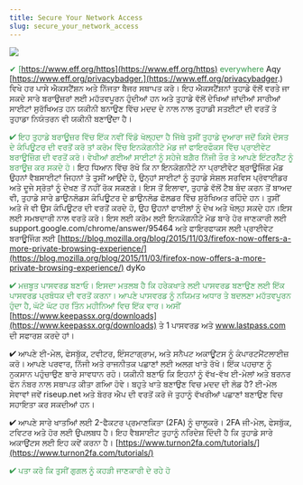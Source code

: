 ```yaml
---
title: Secure Your Network Access
slug: secure_your_network_access
---
```


![](/images/coverchap_7.jpg)




<span class="leadtip" style="color:#34994b">✔ [https://www.eff.org/https](https://www.eff.org/https) everywhere</span> Aqy [https://www.eff.org/privacybadger.](https://www.eff.org/privacybadger.) ਵਿਖੇ ਹਰ ਪਾਸੇ ਐਕਸਟੈਂਸ਼ਨ ਅਤੇ ਨਿੱਜਤਾ ਬੈਜਰ ਸਥਾਪਤ ਕਰੋ। ਇਹ ਐਕਸਟੈਂਸ਼ਨਾਂ ਤੁਹਾਡੇ ਵੱਲੋਂ ਵਰਤੇ ਜਾ ਸਕਦੇ ਸਾਰੇ ਬਰਾਉਜ਼ਰਾਂ ਲਈ ਮਹੱਤਵਪੂਰਨ ਹੁੰਦੀਆਂ ਹਨ ਅਤੇ ਤੁਹਾਡੇ ਵੱਲੋਂ ਦੇਖਿਆਂ ਜਾਂਦੀਆਂ ਸਾਰੀਆਂ ਸਾਈਟਾਂ ਸੁਰੱਖਿਅਤ ਹਨ ਯਕੀਨੀ ਬਨਾਉਣ ਵਿੱਚ ਮਦਦ ਦੇ ਨਾਲ ਨਾਲ ਤੁਹਾਡੀ ਸਤਈਟਾਂ ਦੀ ਵਰਤੋਂ ਤੇ ਤੁਹਾਡਾ ਨਿਯੰਤਰਨ ਵੀ ਯਕੀਨੀ ਬਣਾਉਂਦਾ ਹੈ।

<span class="leadtip" style="color:#34994b">✔ ਇਹ ਤੁਹਾਡੇ ਬਰਾਊਜ਼ਰ ਵਿੱਚ ਇੱਕ ਨਵੀਂ ਵਿੰਡੋ ਖੋਲ੍ਹਦਾ ਹੈ ਜਿੱਥੇ ਤੁਸੀਂ ਤੁਹਾਡੇ ਦੁਆਰਾ ਜਦੋਂ ਕਿਸੇ ਦੋਸਤ ਦੇ ਕੰਪਿਊਟਰ ਦੀ ਵਰਤੋਂ ਕਰੋ ਤਾਂ ਕਰੋਮ ਵਿੱਚ ਇਨਕੋਗਨੀਟੋ ਮੋਡ ਜਾਂ ਫਾਇਰਫੌਕਸ ਵਿੱਚ ਪ੍ਰਾਈਵੇਟ ਬਰਾਊਜ਼ਿੰਗ ਦੀ ਵਰਤੋਂ ਕਰੋ। ਵੇਖੀਆਂ ਗਈਆਂ ਸਾਈਟਾਂ ਨੂੰ ਸਹੇਜੇ ਬਗ਼ੈਰ ਨਿੱਜੀ ਤੌਰ ਤੇ ਆਪਣੇ ਇੰਟਰਨੈੱਟ ਨੂੰ ਬਰਾਊਜ਼ ਕਰ ਸਕਦੇ ਹੋ। </span>ਇਹ ਧਿਆਨ ਵਿੱਚ ਰੱਖੋ ਕਿ ਨਾ ਇਨਕੋਗਨੀਟੋ ਨਾ ਪ੍ਰਾਈਵੇਟ ਬ੍ਰਾਊਜਿੰਗ ਮੋਡ ਉਹਨਾਂ ਵੈਬਸਾਈਟਾਂ ਜਿਹਨਾਂ ਤੇ ਤੁਸੀਂ ਆਉਂਦੇ ਹੋ, ਉਨ੍ਹਾਂ ਸਾਈਟਾਂ ਨੂੰ ਤੁਹਾਡੇ ਸੋਸ਼ਲ ਸਰਵਿਸ ਪ੍ਰੋਵਾਈਡਰ ਅਤੇ ਦੂਜੇ ਸ੍ਰੋਤਾਂ ਨੂੰ ਦੇਖਣ ਤੋਂ ਨਹੀਂ ਰੋਕ ਸਕਣਗੇ। ਇਸ ਤੋਂ ਇਲਾਵਾ, ਤੁਹਾਡੇ ਵੱਲੋਂ ਟੈਬ ਬੰਦ ਕਰਨ ਤੋਂ ਬਾਅਦ ਵੀ, ਤੁਹਾਡੇ ਸਾਰੇ ਡਾਉਨਲੋਡਸ ਕੰਪਿਊਟਰ ਦੇ ਡਾਉਨਲੋਡ ਫੋਲਡਰ ਵਿੱਚ ਸੁਰੱਖਿਅਤ ਰਹਿੰਦੇ ਹਨ। ਤੁਸੀਂ ਅਤੇ ਜੋ ਵੀ ਉਸ ਕੰਪਿਊਟਰ ਦੀ ਵਰਤੋਂ ਕਰਦੇ ਹੋ, ਉਹ ਉਹਨਾਂ ਫਾਈਲਾਂ ਨੂੰ ਦੇਖ ਅਤੇ ਖੋਲ੍ਹ ਸਕਦੇ ਹਨ।ਇਸ ਲਈ ਸਮਝਦਾਰੀ ਨਾਲ ਵਰਤੋ ਕਰੋ। ਇਸ ਲਈ ਕਰੋਮ ਲਈ ਇਨਕੋਗਨੀਟੋ ਮੋਡ ਬਾਰੇ ਹੋਰ ਜਾਣਕਾਰੀ ਲਈ support.google.com/chrome/answer/95464 ਅਤੇ ਫਾਇਰਫਾਕਸ ਲਈ ਪ੍ਰਾਈਵੇਟ ਬਰਾਊਜਿੰਗ ਲਈ [https://blog.mozilla.org/blog/2015/11/03/firefox-now-offers-a-more-private-browsing-experience/](https://blog.mozilla.org/blog/2015/11/03/firefox-now-offers-a-more-private-browsing-experience/) dyKo




<span class="leadtip" style="color:#34994b">✔ ਮਜ਼ਬੂਤ ਪਾਸਵਰਡ ਬਣਾਓ। ਇਸਦਾ ਮਤਲਬ ਹੈ ਕਿ ਹਰੇਕਖਾਤੇ ਲਈ ਪਾਸਵਰਡ ਬਣਾਉਣ ਲਈ ਇੱਕ ਪਾਸਵਰਡ ਪ੍ਰਬੰਧਕ ਦੀ ਵਰਤੋਂ ਕਰਨਾ। ਆਪਣੇ ਪਾਸਵਰਡ ਨੂੰ ਨਯਿਮਤ ਅਧਾਰ ਤੇ ਬਦਲਣਾ ਮਹੱਤਵਪੂਰਨ ਹੁੰਦਾ ਹੈ, ਘੱਟੋ ਘੱਟ ਹਰ ਤਿੰਨ ਮਹੀਨਿਆਂ ਵਿਚ ਇੱਕ ਵਾਰ। ਅਸੀਂ</span> [https://www.keepassx.org/downloads](https://www.keepassx.org/downloads) ਤੇ 1 ਪਾਸਵਰਡ ਅਤੇ www.lastpass.com ਦੀ ਸਫਾਰਸ਼ ਕਰਦੇ ਹਾਂ।  

✔ ਆਪਣੇ ਈ-ਮੇਲ, ਫੇਸਬੁੱਕ, ਟਵੀਟਰ, ਇੰਸਟਾਗ੍ਰਾਮ, ਅਤੇ ਸਨੈਪਟ ਅਕਾਊਂਟਸ ਨੂੰ ਕੰਪਾਰਟਮੈਂਟਲਾਈਜ਼ ਕਰੋ। ਆਪਣੇ ਪਰਵਾਰ, ਨਿੱਜੀ ਅਤੇ ਰਾਜਨੀਤਕ ਪਛਾਣਾਂ ਲਈ ਅਲਗ ਖਾਤੇ ਰੱਖੋ। ਇੱਕ ਪਹਚਾਣ ਨੂੰ ਨੁਕਸਾਨ ਪਹੁੰਚਾਉਣ ਬਾਰੇ ਸਾਵਧਾਨ ਰਹੋ। ਯਕੀਨੀ ਬਣਾਓ ਕਿ ਇਹਨਾਂ ਨੂੰ ਵੱਖ-ਵੱਖ ਈ-ਮੇਲਾਂ ਅਤੇ ਬਰਨਰ ਫੋਨ ਨੰਬਰ ਨਾਲ ਸਥਾਪਤ ਕੀਤਾ ਗਆਿ ਹੋਵੇ। ਬਹੁਤੇ ਖਾਤੇ ਬਣਾਉਣ ਵਿਚ ਮਦਦ ਦੀ ਲੋਡ ਹੈ? ਈ-ਮੇਲ ਸੇਵਾਵਾਂ ਜਵੇਂ riseup.net ਅਤੇ ਬੋਰਰ ਐਪ ਦੀ ਵਰਤੋਂ ਕਰੋ ਜੋ ਤੁਹਾਨੂੰ ਵੱਖਰੀਆਂ ਪਛਾਣਾਂ ਬਣਾਉਣ ਵਿਚ ਸਹਾਇਤਾ ਕਰ ਸਕਦੀਆਂ ਹਨ।  

✔ ਆਪਣੇ ਸਾਰੇ ਖਾਤਆਿਂ ਲਈ 2-ਫੈਕਟਰ ਪ੍ਰਮਾਣਕਿਤਾ (2FA) ਨੂੰ ਚਾਲੂਕਰੋ। 2FA ਜੀ-ਮੇਲ, ਫੇਸਬੁੱਕ, ਟਵਿਟਰ ਅਤੇ ਹੋਰ ਲਈ ਉਪਲਬਧ ਹੈ। ਇਹ ਵੈਬਸਾਈਟ ਤੁਹਾਨੂੰ ਨਰਿਦੇਸ਼ ਦਿੰਦੀ ਹੈ ਕਿ ਤੁਹਾਡੇ ਸਾਰੇ ਅਕਾਉਂਟਸ ਲਈ ਇਹ ਕਵੇਂ ਕਰਨਾ ਹੈ। [https://www.turnon2fa.com/tutorials/](https://www.turnon2fa.com/tutorials/)

<span class="leadtip" style="color:#34994b">✔ ਪਤਾ ਕਰੋ ਕਿ ਤੁਸੀਂ ਗੁਗਲ ਨੂੰ ਕਹੜੀ ਜਾਣਕਾਰੀ ਦੇ ਰਹੇ ਹੋ</span>
